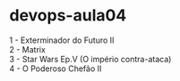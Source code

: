 # devops-aula04

1 - Exterminador do Futuro II <br>
2 - Matrix <br>
3 - Star Wars Ep.V (O império contra-ataca) <br>
4 - O Poderoso Chefão II
